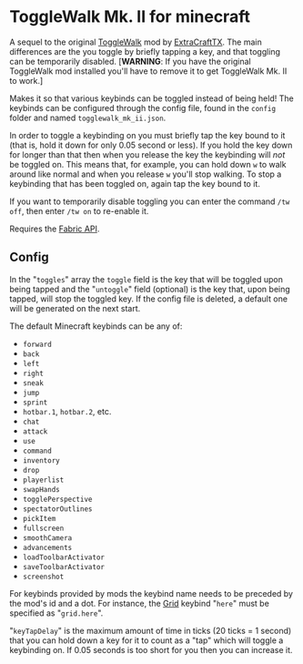 # ToggleWalk Mk. II for minecraft

A sequel to the original
[ToggleWalk](https://www.curseforge.com/minecraft/mc-mods/togglewalk) mod by
[ExtraCraftTX](https://www.curseforge.com/members/extracraftx/followers).  The
main differences are the you toggle by briefly tapping a key, and that toggling
can be temporarily disabled.  [**WARNING**: If you have the original ToggleWalk
mod installed you'll have to remove it to get ToggleWalk Mk. II to work.]

Makes it so that various keybinds can be toggled instead of being held! The
keybinds can be configured through the config file, found in the `config`
folder and named `togglewalk_mk_ii.json`.

In order to toggle a keybinding on you must briefly tap the key bound to it
(that is, hold it down for only 0.05 second or less).  If you hold the key down
for longer than that then when you release the key the keybinding will *not* be
toggled on.  This means that, for example, you can hold down `w` to walk around
like normal and when you release `w` you'll stop walking.  To stop a keybinding
that has been toggled on, again tap the key bound to it.

If you want to temporarily disable toggling you can enter the command `/tw
off`, then enter `/tw on` to re-enable it.

Requires the [Fabric API](https://minecraft.curseforge.com/projects/fabric).

## Config

In the "`toggles`" array the `toggle` field is the key that will be toggled
upon being tapped and the "`untoggle`" field (optional) is the key that, upon
being tapped, will stop the toggled key. If the config file is deleted, a
default one will be generated on the next start.

The default Minecraft keybinds can be any of:
* `forward`
* `back`
* `left`
* `right`
* `sneak`
* `jump`
* `sprint`
* `hotbar.1`, `hotbar.2`, etc.
* `chat`
* `attack`
* `use`
* `command`
* `inventory`
* `drop`
* `playerlist`
* `swapHands`
* `togglePerspective`
* `spectatorOutlines`
* `pickItem`
* `fullscreen`
* `smoothCamera`
* `advancements`
* `loadToolbarActivator`
* `saveToolbarActivator`
* `screenshot`

For keybinds provided by mods the keybind name needs to be preceded by the
mod's id and a dot.  For instance, the
[Grid](https://www.curseforge.com/minecraft/mc-mods/grid) keybind "`here`" must
be specified as "`grid.here`".

"`keyTapDelay`" is the maximum amount of time in ticks (20 ticks = 1 second)
that you can hold down a key for it to count as a "tap" which will toggle a
keybinding on.  If 0.05 seconds is too short for you then you can increase it.
